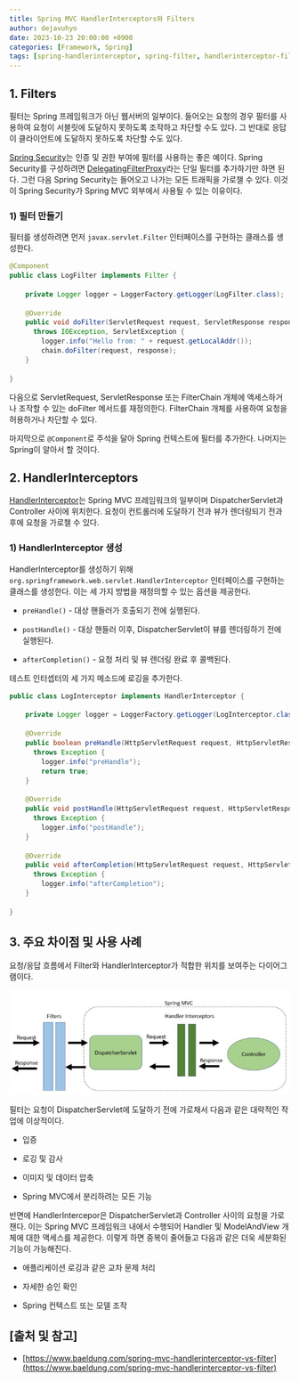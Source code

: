 ```yaml
---
title: Spring MVC HandlerInterceptors와 Filters
author: dejavuhyo
date: 2023-10-23 20:00:00 +0900
categories: [Framework, Spring]
tags: [spring-handlerinterceptor, spring-filter, handlerinterceptor-filter]
---
```


## 1. Filters
필터는 Spring 프레임워크가 아닌 웹서버의 일부이다. 들어오는 요청의 경우 필터를 사용하여 요청이 서블릿에 도달하지 못하도록 조작하고 차단할 수도 있다. 그 반대로 응답이 클라이언트에 도달하지 못하도록 차단할 수도 있다.

[Spring Security](https://www.baeldung.com/security-spring)는 인증 및 권한 부여에 필터를 사용하는 좋은 예이다. Spring Security를 ​​구성하려면 [DelegatingFilterProxy](https://www.baeldung.com/spring-delegating-filter-proxy)라는 단일 필터를 추가하기만 하면 된다. 그런 다음 Spring Security는 들어오고 나가는 모든 트래픽을 가로챌 수 있다. 이것이 Spring Security가 Spring MVC 외부에서 사용될 수 있는 이유이다.

### 1) 필터 만들기
필터를 생성하려면 먼저 `javax.servlet.Filter` 인터페이스를 구현하는 클래스를 생성한다.

```java
@Component
public class LogFilter implements Filter {

    private Logger logger = LoggerFactory.getLogger(LogFilter.class);

    @Override
    public void doFilter(ServletRequest request, ServletResponse response, FilterChain chain) 
      throws IOException, ServletException {
        logger.info("Hello from: " + request.getLocalAddr());
        chain.doFilter(request, response);
    }

}
```

다음으로 ServletRequest, ServletResponse 또는 FilterChain 개체에 액세스하거나 조작할 수 있는 doFilter 메서드를 재정의한다. FilterChain 개체를 사용하여 요청을 허용하거나 차단할 수 있다.

마지막으로 `@Component`로 주석을 달아 Spring 컨텍스트에 필터를 추가한다. 나머지는 Spring이 알아서 할 것이다.

## 2. HandlerInterceptors
[HandlerInterceptor](https://www.baeldung.com/spring-mvc-handlerinterceptor)는 Spring MVC 프레임워크의 일부이며 DispatcherServlet과 Controller 사이에 위치한다. 요청이 컨트롤러에 도달하기 전과 뷰가 렌더링되기 전과 후에 요청을 가로챌 수 있다.

### 1) HandlerInterceptor 생성
HandlerInterceptor를 생성하기 위해 `org.springframework.web.servlet.HandlerInterceptor` 인터페이스를 구현하는 클래스를 생성한다. 이는 세 가지 방법을 재정의할 수 있는 옵션을 제공한다.

* `preHandle()` - 대상 핸들러가 호출되기 전에 실행된다.

* `postHandle()` - 대상 핸들러 이후, DispatcherServlet이 뷰를 렌더링하기 전에 실행된다.

* `afterCompletion()` - 요청 처리 및 뷰 렌더링 완료 후 콜백된다.

테스트 인터셉터의 세 가지 메소드에 로깅을 추가한다.

```java
public class LogInterceptor implements HandlerInterceptor {

    private Logger logger = LoggerFactory.getLogger(LogInterceptor.class);

    @Override
    public boolean preHandle(HttpServletRequest request, HttpServletResponse response, Object handler) 
      throws Exception {
        logger.info("preHandle");
        return true;
    }

    @Override
    public void postHandle(HttpServletRequest request, HttpServletResponse response, Object handler, ModelAndView modelAndView) 
      throws Exception {
        logger.info("postHandle");
    }

    @Override
    public void afterCompletion(HttpServletRequest request, HttpServletResponse response, Object handler, Exception ex) 
      throws Exception {
        logger.info("afterCompletion");
    }

}
```

## 3. 주요 차이점 및 사용 사례
요청/응답 흐름에서 Filter와 HandlerInterceptor가 적합한 위치를 보여주는 다이어그램이다.

![filters-vs-interceptors](/assets/img/2023-10-19spring-mvc-handlerinterceptor-filter/filters-vs-interceptors.png)

필터는 요청이 DispatcherServlet에 도달하기 전에 가로채서 다음과 같은 대략적인 작업에 이상적이다.

* 입증

* 로깅 및 감사

* 이미지 및 데이터 압축

* Spring MVC에서 분리하려는 모든 기능

반면에 HandlerIntercepor은 DispatcherServlet과 Controller 사이의 요청을 가로챈다. 이는 Spring MVC 프레임워크 내에서 수행되어 Handler 및 ModelAndView 개체에 대한 액세스를 제공한다. 이렇게 하면 중복이 줄어들고 다음과 같은 더욱 세분화된 기능이 가능해진다.

* 애플리케이션 로깅과 같은 교차 문제 처리

* 자세한 승인 확인

* Spring 컨텍스트 또는 모델 조작

## [출처 및 참고]
* [https://www.baeldung.com/spring-mvc-handlerinterceptor-vs-filter](https://www.baeldung.com/spring-mvc-handlerinterceptor-vs-filter)
